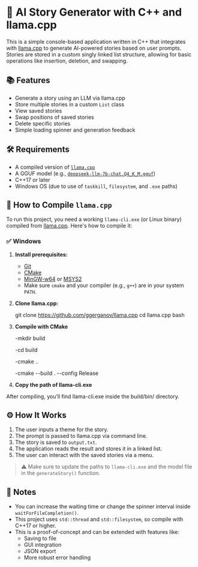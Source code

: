 # 🧠 AI Story Generator with C++ and llama.cpp

This is a simple console-based application written in C++ that integrates with [llama.cpp](https://github.com/ggerganov/llama.cpp) to generate AI-powered stories based on user prompts. Stories are stored in a custom singly linked list structure, allowing for basic operations like insertion, deletion, and swapping.

## 📚 Features

- Generate a story using an LLM via llama.cpp
- Store multiple stories in a custom `List` class
- View saved stories
- Swap positions of saved stories
- Delete specific stories
- Simple loading spinner and generation feedback

## 🛠 Requirements

- A compiled version of [`llama.cpp`](https://github.com/ggerganov/llama.cpp)
- A GGUF model (e.g., [`deepseek-llm-7b-chat.Q4_K_M.gguf`](https://huggingface.co/deepseek-ai/deepseek-llm-7b-chat))
- C++17 or later
- Windows OS (due to use of `taskkill`, `filesystem`, and `.exe` paths)

## 🧱 How to Compile `llama.cpp`

To run this project, you need a working `llama-cli.exe` (or Linux binary) compiled from [llama.cpp](https://github.com/ggerganov/llama.cpp). Here's how to compile it:

### ✅ Windows

1. **Install prerequisites:**
   - [Git](https://git-scm.com/)
   - [CMake](https://cmake.org/download/)
   - [MinGW-w64](https://www.mingw-w64.org/) or [MSYS2](https://www.msys2.org/)
   - Make sure `cmake` and your compiler (e.g., `g++`) are in your system `PATH`.

2. **Clone llama.cpp:**

   git clone https://github.com/ggerganov/llama.cpp
   cd llama.cpp
   bash
   

3. **Compile with CMake**
   
    -mkdir build
   
    -cd build
   
    -cmake ..
   
    -cmake --build . --config Release
   

5. **Copy the path of llama-cli.exe**

  After compiling, you’ll find llama-cli.exe inside the build/bin/ directory.

## ⚙️ How It Works

1. The user inputs a theme for the story.
2. The prompt is passed to llama.cpp via command line.
3. The story is saved to `output.txt`.
4. The application reads the result and stores it in a linked list.
5. The user can interact with the saved stories via a menu.


> ⚠️ Make sure to update the paths to `llama-cli.exe` and the model file in the `generateStory()` function.

## 📌 Notes

- You can increase the waiting time or change the spinner interval inside `waitForFileCompletion()`.
- This project uses `std::thread` and `std::filesystem`, so compile with C++17 or higher.
- This is a proof-of-concept and can be extended with features like:
  - Saving to file
  - GUI integration
  - JSON export
  - More robust error handling
